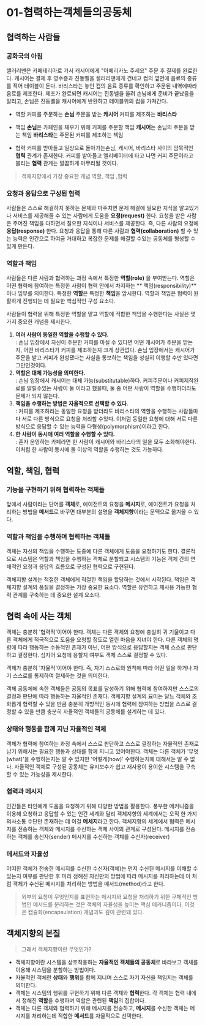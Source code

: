 01-협력하는객체들의공동체
=============

협력하는 사람들
-------------
### 공화국의 아침
샐러리맨은 카페테리아로 가서 캐시어에게 "아메리카노 주세요" 주문 후 결제를 완료한다.
캐시어는 결제 후 영수증과 진동벨을 샐러리맨에게 건네고 컵의 옆면에 음료의 종류를 적어 테이블이 둔다.
바리스타는 놓인 컵의 음료 종류를 확인하고 주문된 내역에따라 음료를 제조한다.
제조가 완료되면  캐시어는 진동벨을 울려 손님에게 준비가 끝났음을 알리고, 손님은 진동벨을 캐시어에게 반환하고 테이블위의 컵을 가져간다.

* 역할
커피를 주문하는 **손님**
주문을 받는 **캐시어**
커피를 제조하는 **바리스타**

* 책임
**손님**은 카페인을 채우기 위해 커피를 주문할 책임
**캐시어**는 손님의 주문을 받는 책임
**바리스타**는 주문된 커피를 제조하는 책임

* 협력
커피를 받아들고 일상으로 돌아가는손님, 캐시어, 바리스타 사이의 암묵적인 **협력** 관계가 존재한다.
커피를 받아들고 엘리베이터에 타고 나면 커피 주문이라고 불리는 **협력** 관계는 깔끔하게 마무리될 것이다.

> 객체지향에서 가장 중요한 개념 역할, 책임 ,협력

### 요청과 응답으로 구성된 협력
사람들은 스스로 해결하지 못하는 문제와 마주치면 문제 해결에 필요한 지식을 알고있거나 서비스를 제공해줄 수 있는 사람에게 도움을 **요청(request)** 한다.
요청을 받은 사람은 주어진 책임을 다하면서 칠요한 지식이나 서비스를 제공한다. 즉, 다른 사람의 요청에 **응답(response)** 한다.
요청과 응답을 통해 다른 사람과 **협력(collaboration)** 할 수 있는 능력은 인간으로 하여금 거대하고 복잡한 문제를 해결할 수있는 공동체를 형성할 수 있게 만든다.

### 역할과 책임
사람들은 다른 사람과 협력하는 과정 속에서 특정한 **역할(role)** 을 부여받는다.
역할은 어떤 협력에 참여하는 특정한 사람이 협력 안에서 차지하는 ** 책임(responsibility)** 이나 임무를 의미한다.
특정한 **역할**은 특정한 **책임**을 암시한다. 역할과 책임은 협력이 원활하게 진행되는 데 필요한 핵심적인 구성 요소다.

사람들이 협력을 위해 특정한 역할을 맡고 역할에 적합한 책임을 수행한다는 사실은 몇 가지 중요한 개념을 제시한다.

1. **여러 사람이 동일한 역할을 수행할 수 있다.**    
: 손님 입장에서 자신이 주문한 커피를 마실 수 있다면 어떤 캐시어가 주문을 받는지, 어떤 바리스타가 커피를 제조하는지 크게 상관없다.
손님 입장에서는 캐시어가 주문을 받고 커피가 완성됐다는 사실을 통보하는 책임을 성실히 이행할 수만 있다면 그만인것이다.
2. **역할은 대체 가능성을 의미한다.**    
: 손님 입장에서 캐시어는 대체 가능(substitutable)하다. 
커피주문이나 커피제작완료를 알릴수있는 사람이 둘 이라고 했을때, 둘 중 어떤 사람이 역할을 수행하더라도 문제가 되지 않는다.
3. **책임을 수행하는 방법은 자율적으로 선택할 수 있다.**    
: 커피를 제조하라는 동일한 요청을 받더라도 바리스타의 역할을 수행하는 사람들마다 서로 다른 방식으로 요청을 처리할 수있다. 
이처럼 동일한 요청에 대해 서로 다른 방식으로 응답할 수 있는 능력을 다형성(polymorphism)이라고 한다.
4. **한 사람이 동시에 여러 역할을 수행할 수 있다.**    
: 혼자 운영하는 카페라면 한 사람이 캐시어와 바리스타의 일을 모두 소화해야한다. 이처럼 한 사람이 동시에 둘 이상의 역할을 수행하는 것도 가능하다.


역할, 책임, 협력
-------------
### 기능을 구현하기 위해 협력하는 객체들
앞에서 사람이라는 단어를 **객체**로,
에이전트의 요청을 **메시지**로,
에이전트가 요청을 처리하는 방법을 **메서드**로 바꾸면 대부분의 설명을 **객체지향**이라는 문맥으로 옮겨올 수 있다.

### 역할과 책임을 수행하며 협력하는 객체들
객체는 자신의 책임을 수행하는 도중에 다른 객체에게 도움을 요청하기도 한다. 
결론적으로 시스템은 역할과 책임을 수행하는 객체로 분할되고 시스템의 기능은 객체 간의 연쇄적인 요청과 응답의 흐름으로 구성된 협력으로 구현된다.

객체지향 설계는 적절한 객체에게 적절한 책임을 할당하는 것에서 시작된다. 
책임은 객체지향 설계의 품질을 결정하는 가장 중요한 요소다.
역할은 유연하고 재사용 가능한 협력 관계를 구축하는 데 중요한 설계 요소다.


협력 속에 사는 객체
-------------
객체는 충분히 '협력적'이어야 한다. 객체는 다른 객체의 요청에 충실히 귀 기울이고 다른 객체에게 적극적으로 도움을 요청할 정도로 열린 마음을 지녀야 한다.
다른 객체의 명령에 따라 행동하는 수동적인 존재가 아닌, 어떤 방식으로 응답할지는 객체 스스로 판단하고 결정한다. 심지어 요청에 응할지 여부도 객체 스스로 결정할 수 있다.

객체가 충분히 '자율적'이어야 한다. 
즉, 자기 스스로의 원칙에 따라 어떤 일을 하거나 자기 스스로를 통제하여 절제하는 것을 의미한다.

객체 공동체에 속한 객체들은 공동의 목표를 달성하기 위해 협력에 참여하지만 스스로의 결정과 판단에 따라 행동하는 자율적인 존재다. 
객체지향 설계의 묘미는 달느 객체와 조화롭게 협력할 수 있을 만큼 충분히 개방적인 동시에 협력에 참여하는 방법을 스스로 결정할 수 있을 만큼 충분히 자율적인 객체들의 공동체를 설계하는 데 있다.

### 상태와 행동을 함께 지닌 자율적인 객체
객체가 협력에 참여하는 과정 속에서 스스로 판단하고 스스로 결정하는 자율적인 존재로 남기 위해서는 필요한 행동과 상태를 함께 지니고 있어야한다.
객체는 다른 객체가 '무엇(what)'을 수행하는지는 알 수 있지만 '어떻게(how)' 수행하는지에 대해서는 알 수 없다.
자율적인 객체로 구성된 공동체는 유지보수가 쉽고 재사용이 용이한 시스템을 구축할 수 있는 가능성을 제시한다.

### 협력과 메시지
인간들은 타인에게 도움을 요청하기 위해 다양한 방법을 활용한다. 
풍부한 메커니즘을 이용해 요청하고 응답할 수 있는 인간 세계와 달리 객체지향의 세계에서는 오직 한 가지 의사소통 수단만 존재하는 데 이걸 **메세지**라고 한다.
객체지향의 세계에서 협력은 메시지를 전송하는 객체와 메시지를 수신하는 객체 사이의 관계로 구성된다. 
메시지를 전송하는 객체를 송신자(sender)
메시지를 수신하는 객체를 수신자(receiver)

### 메서드와 자율성
어떠한 객체가 전송한 메시지를 수신한 수신자(객체)는 먼저 수신된 메시지를 이해할 수 있는지 여부를 판단한 후 미리 정해진 자신만의 방법에 따라 메시지를 처리하는데 
이 처럼 객체가 수신된 메시지를 처리하는 방법을 메서드(method)라고 한다.

> 외부의 요청이 무엇인지를 표현하는 메시지와 요청을 처리하기 위한 구체적인 방법인 메서드를 분리하는 것은 객체의 자율성을 높이는 핵심 메커니즘이다.
> 이것은 캡슐화(encapsulation) 개념과도 깊이 관련돼 있다.

객체지향의 본질
-------------

> 그래서 객체지향이란 무엇인가?

* 객체지향이란 시스템을 상호작용하는 **자율적인 객체들의 공동체**로 바라보고 객체를 이용해 시스템을 분할하는 방법이다.
* 자율적인 객체란 **상태**와 **행위**를 함께 지니며 스스로 자기 자신을 책임지는 객체를 의미한다.
* 객체는 시스템의 행위를 구현하기 위해 다른 객체와 **협력**한다. 각 객체는 협력 내에서 정해진 **역할**을 수행하며 역할은 관련된 **책임**의 집합이다.
* 객체는 다른 객체와 협력하기 위해 메시지를 전송하고, **메시지**를 수신한 객체는 메시지를 처리하는데 적합한 **메서드**를 자율적으로 선택한다.
